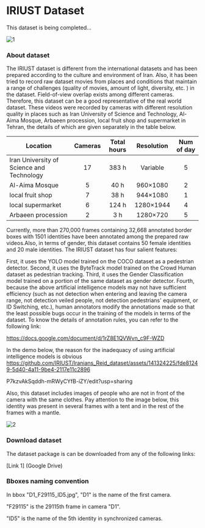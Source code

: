 # IRIUST Dataset

This dataset is being completed...


![1](https://github.com/IRIUST/Iranians_Reid_dataset/assets/141324225/782122d5-235a-4314-9d81-7eceec56c960)


### About dataset

The IRIUST dataset is different from the international datasets and has been prepared according to the culture and environment of Iran. Also, it has been tried to record raw dataset movies from places and conditions that maintain a range of challenges (quality of movies, amount of light, diversity, etc. ) in the dataset. Field-of-view overlap exists among different cameras. Therefore, this dataset can be a good representative of the real world dataset.
These videos were recorded by cameras with different resolution quality in places such as Iran University of Science and Technology, Al-Aima Mosque, Arbaeen procession, local fruit shop and supermarket in Tehran, the details of which are given separately in the table below.

| Location  | Cameras | Total hours | Resolution |Num of day|
| ------  | :---:  | :---:  | :---:  | :---:  |
| Iran University of Science and Technology  | 17 | 383 h| Variable| 5|
| Al-Aima Mosque | 5 | 40 h| 960×1080 | 2|
| local fruit shop | 7 | 38 h | 944×1080 | 1 |
| local supermarket | 6 | 124 h | 1280×1944  | 4 |
| Arbaeen procession | 2 | 3 h | 1280×720 | 5 |

Currently, more than 270,000 frames containing 32,668 annotated border boxes with 1501 identities have been annotated among the prepared raw videos.Also, in terms of gender, this dataset contains 50 female identities and 20 male identities. The IRIUST dataset has four salient features:

First, it uses the YOLO model trained on the COCO dataset as a pedestrian detector.
Second, it uses the ByteTrack model trained on the Crowd Human dataset as pedestrian tracking.
Third, it uses the Gender Classification model trained on a portion of the same dataset as gender detector.
Fourth, because the above artificial intelligence models may not have sufficient efficiency (such as not detection when entering and leaving the camera range, not detection veiled people, not detection pedestrians' equipment, or ID Switching, etc.), human annotators modify the annotations made so that the least possible bugs occur in the training of the models in terms of the dataset.
To know the details of annotation rules, you can refer to the following link:

https://docs.google.com/document/d/1rZ8E1QVWvn_c9F-WZD

In the demo below, the reason for the inadequacy of using artificial intelligence models is obvious
https://github.com/IRIUST/Iranians_Reid_dataset/assets/141324225/fde81249-5d40-4a11-9be4-2117e11c2896

P7kzvAkSqddh-mRWyCYfB-iZY/edit?usp=sharing

Also, this dataset includes images of people who are not in front of the camera with the same clothes.
Pay attention to the image below, this identity was present in several frames with a tent and in the rest of the frames with a mantle.

![2](https://github.com/IRIUST/Iranians_Reid_dataset/assets/141324225/ec09a671-b130-408a-aaa5-c405d2d81c08)

### Download dataset
The dataset package is can be downloaded from any of the following links:

[Link 1] (Google Drive)

### Bboxes naming convention
In bbox "D1_F29115_ID5.jpg", "D1" is the name of the first camera.

"F29115" is the 29115th frame in camera "D1".

"ID5" is the name of the 5th identity in synchronized cameras.

